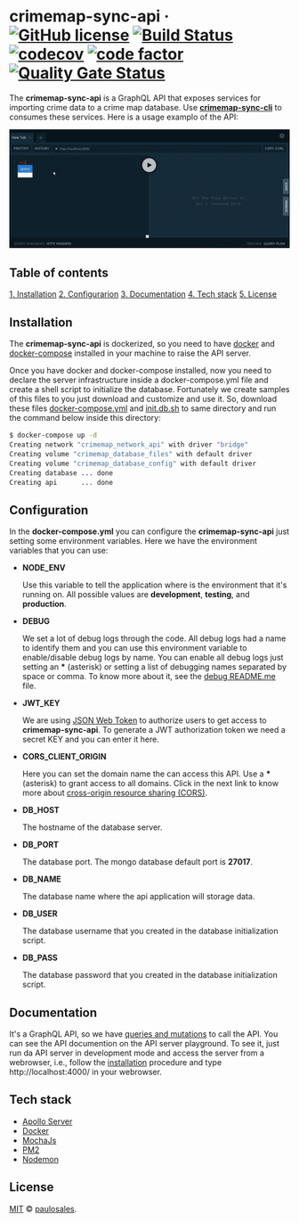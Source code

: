 # crimemap-sync-api &middot; [![GitHub license](https://img.shields.io/badge/license-MIT-blue.svg)](https://github.com/paulosales/crimemap-sync-api/blob/master/LICENSE) [![Build Status](https://travis-ci.com/paulosales/crimemap-sync-api.svg?branch=master)](https://travis-ci.com/paulosales/crimemap-sync-api) [![codecov](https://codecov.io/gh/paulosales/crimemap-sync-api/branch/master/graph/badge.svg)](https://codecov.io/gh/paulosales/crimemap-sync-api) [![code factor](https://img.shields.io/codefactor/grade/github/paulosales/crimemap-sync-api/master)](https://www.codefactor.io/repository/github/paulosales/crimemap-sync-api) [![Quality Gate Status](https://sonarcloud.io/api/project_badges/measure?project=paulosales_crimemap-sync-api&metric=alert_status)](https://sonarcloud.io/dashboard?id=paulosales_crimemap-sync-api)

The **crimemap-sync-api** is a GraphQL API that exposes services for importing crime data to a crime map database. Use **[crimemap-sync-cli](https://github.com/paulosales/crimemap-sync-cli)** to consumes these services. Here is a usage examplo of the API:

![Preview](images/sync-api.gif)

## Table of contents

[1. Installation](#installation)
[2. Configurarion](#configuration)
[3. Documentation](#documentation)
[4. Tech stack](#tech-stack)
[5. License](#license)

## Installation

The **crimemap-sync-api** is dockerized, so you need to have [docker](https://docs.docker.com/install/) and [docker-compose](https://docs.docker.com/compose/install/) installed in your machine to raise the API server.

Once you have docker and docker-compose installed, now you need to declare the server infrastructure inside a docker-compose.yml file and create a shell script to initialize the database. Fortunately we create samples of this files to you just download and customize and use it. So, download these files [docker-compose.yml](https://raw.githubusercontent.com/paulosales/crimemap-sync-api/master/scripts/container/docker-compose.yml) and [init.db.sh](https://raw.githubusercontent.com/paulosales/crimemap-sync-api/master/scripts/container/init.db.sh) to same directory and run the command below inside this directory:

```bash
$ docker-compose up -d
Creating network "crimemap_network_api" with driver "bridge"
Creating volume "crimemap_database_files" with default driver
Creating volume "crimemap_database_config" with default driver
Creating database ... done
Creating api      ... done
```

## Configuration

In the **docker-compose.yml** you can configure the **crimemap-sync-api** just setting some environment variables. Here we have the environment variables that you can use:

- **NODE_ENV**

  Use this variable to tell the application where is the environment that it's running on. All possible values are **development**, **testing**, and **production**.

- **DEBUG**

  We set a lot of debug logs through the code. All debug logs had a name to identify them and you can use this environment variable to enable/disable debug logs by name. You can enable all debug logs just setting an **\*** (asterisk) or setting a list of debugging names separated by space or comma. To know more about it, see the [debug README.me](https://github.com/visionmedia/debug#usage) file.

- **JWT_KEY**

  We are using [JSON Web Token](https://jwt.io/) to authorize users to get access to **crimemap-sync-api**. To generate a JWT authorization token we need a secret KEY and you can enter it here.

- **CORS_CLIENT_ORIGIN**

  Here you can set the domain name the can access this API. Use a **\*** (asterisk) to grant access to all domains. Click in the next link to know more about [cross-origin resource sharing (CORS)](https://pt.wikipedia.org/wiki/Cross-origin_resource_sharing).

- **DB_HOST**

  The hostname of the database server.

- **DB_PORT**

  The database port. The mongo database default port is **27017**.

- **DB_NAME**

  The database name where the api application will storage data.

- **DB_USER**

  The database username that you created in the database initialization script.

- **DB_PASS**

  The database password that you created in the database initialization script.

## Documentation

It's a GraphQL API, so we have [queries and mutations](https://graphql.org/learn/queries/) to call the API.
You can see the API documention on the API server playground. To see it, just run da API server in development mode and access the server from a webrowser, i.e., follow the [installation](#installation) procedure and type http://localhost:4000/ in your webrowser.

## Tech stack

- [Apollo Server](https://github.com/apollographql/apollo-server)
- [Docker](https://www.docker.com/)
- [MochaJs](https://mochajs.org/)
- [PM2](https://pm2.keymetrics.io/)
- [Nodemon](https://nodemon.io/)

## License

[MIT](https://github.com/paulosales/crimemap-sync-api/blob/master/LICENSE) © [paulosales](https://github.com/paulosales/).
